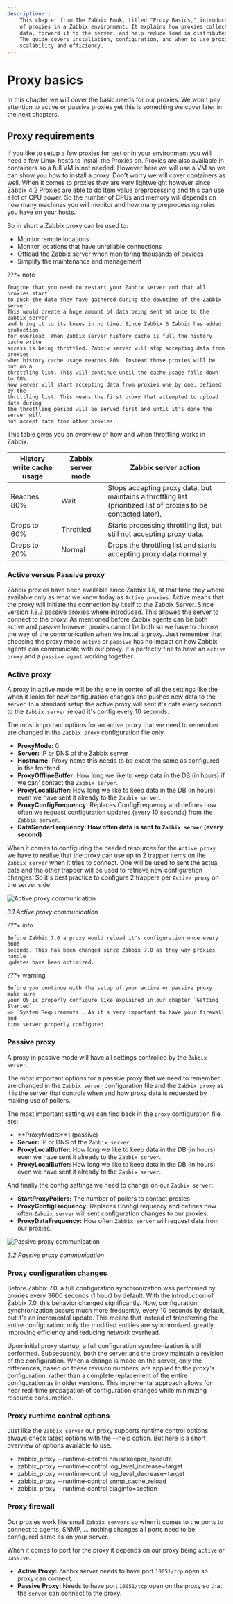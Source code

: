 ```yaml
---
description: |
    This chapter from The Zabbix Book, titled "Proxy Basics," introduces the role
    of proxies in a Zabbix environment. It explains how proxies collect monitoring
    data, forward it to the server, and help reduce load in distributed setups.
    The guide covers installation, configuration, and when to use proxies for
    scalability and efficiency.
---
```


# Proxy basics

In this chapter we will cover the basic needs for our proxies. We won't pay
attention to active or passive proxies yet this is something we cover later
in the next chapters.

## Proxy requirements

If you like to setup a few proxies for test or in your environment you will need
a few Linux hosts to install the Proxies on. Proxies are also available in containers
so a full VM is not needed. However here we will use a VM so we can show you how
to install a proxy. Don't worry we will cover containers as well. When it comes
to proxies they are very lightweight however since Zabbix 4.2 Proxies are able
to do Item value preprocessing and this can use a lot of CPU power. So the number
of CPUs and memory will depends on how many machines you will monitor and how many
preprocessing rules you have on your hosts.

So in short a Zabbix proxy can be used to:

- Monitor remote locations
- Monitor locations that have unreliable connections
- Offload the Zabbix server when monitoring thousands of devices
- Simplify the maintenance and management

???+ note

    Imagine that you need to restart your Zabbix server and that all proxies start
    to push the data they have gathered during the downtime of the Zabbix server.
    This would create a huge amount of data being sent at once to the Zabbix server
    and bring it to its knees in no time. Since Zabbix 6 Zabbix has added protection
    for overload. When Zabbix server history cache is full the history cache write
    access is being throttled. Zabbix server will stop accepting data from proxies
    when history cache usage reaches 80%. Instead those proxies will be put on a
    throttling list. This will continue until the cache usage falls down to 60%.
    Now server will start accepting data from proxies one by one, defined by the
    throttling list. This means the first proxy that attempted to upload data during
    the throttling period will be served first and until it's done the server will
    not accept data from other proxies.

This table gives you an overview of how and when throttling works in Zabbix.

| History write cache usage | Zabbix server mode | Zabbix server action                                                                                             |
| ------------------------- | ------------------ | ---------------------------------------------------------------------------------------------------------------- |
| Reaches 80%               | Wait               | Stops accepting proxy data, but maintains a throttling list (prioritized list of proxies to be contacted later). |
| Drops to 60%              | Throttled          | Starts processing throttling list, but still not accepting proxy data.                                           |
| Drops to 20%              | Normal             | Drops the throttling list and starts accepting proxy data normally.                                              |

### Active versus Passive proxy

Zabbix proxies have been available since Zabbix 1.6, at that time they where available
only as what we know today as `Active proxies`. Active means that the proxy will
initiate the connection by itself to the Zabbix Server. Since version 1.8.3 passive
proxies where introduced. This allowed the server to connect to the proxy. As mentioned
before Zabbix agents can be both active and passive however proxies cannot be both
so we have to choose the way of the communication when we install a proxy. Just
remember that choosing the proxy mode `active` or `passive` has no impact on how
Zabbix agents can communicate with our proxy. It's perfectly fine to have an
`active proxy` and a `passive agent` working together.

### Active proxy

A proxy in active mode will be the one in control of all the settings like the when
it looks for new configuration changes and pushes new data to the server.
In a standard setup the active proxy will sent it's data every second to the
`Zabbix server` reload it's config every 10 seconds.

The most important options for an active proxy that we need to remember are changed
in the `Zabbix proxy` configuration file only.

- **ProxyMode:** 0
- **Server:** IP or DNS of the Zabbix server
- **Hostname:** Proxy name this needs to be exact the same as configured in the
  frontend.
- **ProxyOfflineBuffer:** How long we like to keep data in the DB (in hours) if
  we can' contact the `Zabbix server`.
- **ProxyLocalBuffer:** How long we like to keep data in the DB (in hours) even
  we have sent it already to the `Zabbix server`.
- **ProxyConfigFrequency:** Replaces ConfigFrequency and defines how often we
  request configuration updates (every 10 seconds) from the `Zabbix server`.
- **DataSenderFrequency: How often data is sent to `Zabbix server` (every second)**

When it comes to configuring the needed resources for the `Active proxy` we have
to realise that the proxy can use up to 2 trapper items on the `Zabbix server`
when it tries to connect. One will be used to sent the actual data and the other
trapper will be used to retrieve new configuration changes. So it's best practice
to configure 2 trappers per `Active proxy` on the server side.

![Active proxy communication](ch03-active-communication.png)

_3.1 Active proxy
communication_

???+ info

    Before Zabbix 7.0 a proxy would reload it's configuration once every 3600
    seconds. This has been changed since Zabbix 7.0 as they way proxies handle
    updates have been optimized.

???+ warning

    Before you continue with the setup of your active or passive proxy make sure
    your OS is properly configure like explained in our chapter `Getting Started`
    => `System Requirements`. As it's very important to have your firewall and
    time server properly configured.

### Passive proxy

A proxy in passive mode will have all settings controlled by the `Zabbix server`.

The most important options for a passive proxy that we need to remember are changed
in the `Zabbix server` configuration file and the `Zabbix proxy` as it is the server
that controls when and how proxy data is requested by making use of pollers.

The most important setting we can find back in the `proxy` configuration file are:

- **ProxyMode:**1 (passive)
- **Server:** IP or DNS of the `Zabbix server`
- **ProxyLocalBuffer:** How long we like to keep data in the DB (in hours) even
  we have sent it already to the `Zabbix server`.
- **ProxyLocalBuffer:** How long we like to keep data in the DB (in hours) even
  we have sent it already to the `Zabbix server`.

And finally the config settings we need to change on our `Zabbix server`:

- **StartProxyPollers:** The number of pollers to contact proxies
- **ProxyConfigFrequency:** Replaces ConfigFrequency and defines how often
  `Zabbix server` will sent configuration changes to our proxies.
- **ProxyDataFrequency:** How often `Zabbix server` will request data from our proxies.

![Passive proxy communication](ch03-passive-communication.png)

_3.2 Passive proxy
communication_

### Proxy configuration changes

Before Zabbix 7.0, a full configuration synchronization was performed by proxies
every 3600 seconds (1 hour) by default. With the introduction of Zabbix 7.0, this
behavior changed significantly. Now, configuration synchronization occurs much more
frequently, every 10 seconds by default, but it's an incremental update. This means
that instead of transferring the entire configuration, only the modified entities
are synchronized, greatly improving efficiency and reducing network overhead.

Upon initial proxy startup, a full configuration synchronization is still performed.
Subsequently, both the server and the proxy maintain a revision of the configuration.
When a change is made on the server, only the differences, based on these revision
numbers, are applied to the proxy's configuration, rather than a complete replacement
of the entire configuration as in older versions. This incremental approach allows
for near real-time propagation of configuration changes while minimizing resource
consumption.

### Proxy runtime control options

Just like the `Zabbix server` our proxy supports runtime control options always
check latest options with the --help option. But here is a short overview of
options available to use.

- zabbix_proxy --runtime-control housekeeper_execute
- zabbix_proxy --runtime-control log_level_increase=target
- zabbix_proxy --runtime-control log_level_decrease=target
- zabbix_proxy --runtime-control snmp_cache_reload
- zabbix_proxy --runtime-control diaginfo=section

### Proxy firewall

Our proxies work like small `Zabbix servers` so when it comes to the ports to connect
to agents, SNMP, ... nothing changes all ports need to be configured same as on
your server.

When it comes to port for the proxy it depends on our proxy being `active` or `passive`.

- **Active Proxy:** Zabbix server needs to have port `10051/tcp` open so proxy can
  connect.
- **Passive Proxy:** Needs to have port `10051/tcp` open on the proxy so that the
  `server` can connect to the proxy.
